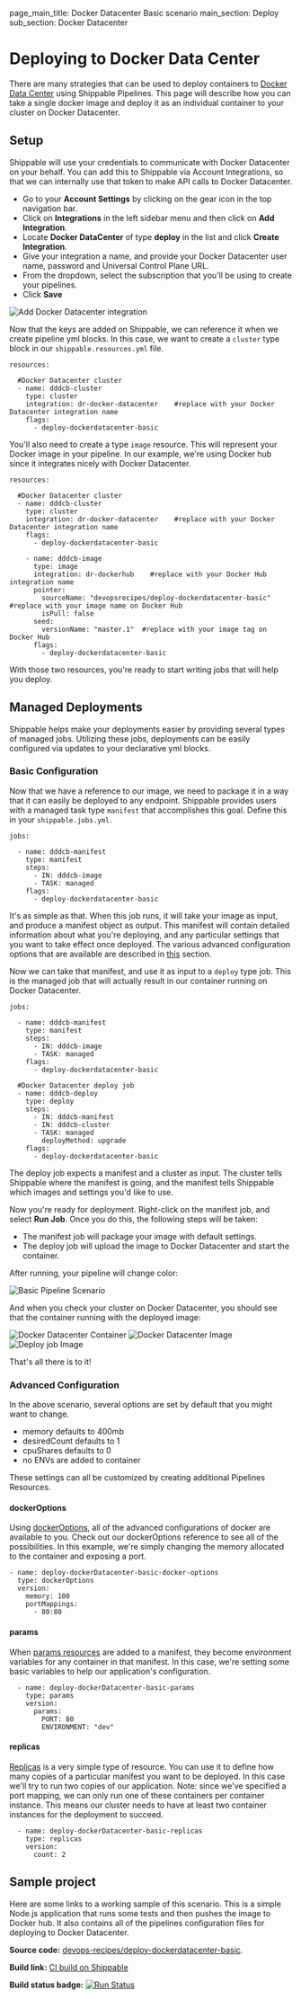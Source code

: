 page_main_title: Docker Datacenter Basic scenario
main_section: Deploy
sub_section: Docker Datacenter

# Deploying to Docker Data Center
There are many strategies that can be used to deploy containers to [Docker Data Center](https://www.docker.com/enterprise-edition#/container_management) using Shippable Pipelines.  This page will describe how you can take a single docker image and deploy it as an individual container to your cluster on Docker Datacenter.

## Setup

Shippable will use your credentials to communicate with Docker Datacenter on your behalf. You can add this to Shippable via Account Integrations, so that we can internally use that token to make API calls to Docker Datacenter.

- Go to your **Account Settings** by clicking on the gear icon in the top navigation bar.
- Click on **Integrations** in the left sidebar menu and then click on **Add Integration**.
- Locate **Docker DataCenter** of type **deploy** in the list and click **Create Integration**.
- Give your integration a name, and provide your Docker Datacenter user name, password and Universal Control Plane URL.
- From the dropdown, select the subscription that you'll be using to create your pipelines.
- Click **Save**

<img src="/images/reference/integrations/docker-datacenter-integration.png" alt="Add Docker Datacenter integration">


Now that the keys are added on Shippable, we can reference it when we create pipeline yml blocks.  In this case, we want to create a `cluster` type block in our `shippable.resources.yml` file.
```
resources:

  #Docker Datacenter cluster
  - name: dddcb-cluster
    type: cluster
    integration: dr-docker-datacenter    #replace with your Docker Datacenter integration name
    flags:
      - deploy-dockerdatacenter-basic
```

You'll also need to create a type `image` resource.  This will represent your Docker image in your pipeline.  In our example, we're using Docker hub since it integrates nicely with Docker Datacenter.

```
resources:

  #Docker Datacenter cluster
  - name: dddcb-cluster
    type: cluster
    integration: dr-docker-datacenter    #replace with your Docker Datacenter integration name
    flags:
      - deploy-dockerdatacenter-basic

    - name: dddcb-image
      type: image
      integration: dr-dockerhub    #replace with your Docker Hub integration name
      pointer:
        sourceName: "devopsrecipes/deploy-dockerdatacenter-basic"  #replace with your image name on Docker Hub
        isPull: false
      seed:
        versionName: "master.1"  #replace with your image tag on Docker Hub
      flags:
        - deploy-dockerdatacenter-basic
```

With those two resources, you're ready to start writing jobs that will help you deploy.


## Managed Deployments
Shippable helps make your deployments easier by providing several types of managed jobs.  Utilizing these jobs, deployments can be easily configured via updates to your declarative yml blocks.

### Basic Configuration
Now that we have a reference to our image, we need to package it in a way that it can easily be deployed to any endpoint.  Shippable provides users with a managed task type `manifest` that accomplishes this goal.  Define this in your `shippable.jobs.yml`.

```
jobs:

  - name: dddcb-manifest
    type: manifest
    steps:
      - IN: dddcb-image
      - TASK: managed
    flags:
      - deploy-dockerdatacenter-basic

```
It's as simple as that.  When this job runs, it will take your image as input, and produce a manifest object as output.  This manifest will contain detailed information about what you're deploying, and any particular settings that you want to take effect once deployed.  The various advanced configuration options that are available are described in [this](/reference/resource-dockeroptions/) section.

Now we can take that manifest, and use it as input to a `deploy` type job.  This is the managed job that will actually result in our container running on Docker Datacenter.

```
jobs:

  - name: dddcb-manifest
    type: manifest
    steps:
      - IN: dddcb-image
      - TASK: managed
    flags:
      - deploy-dockerdatacenter-basic

  #Docker Datacenter deploy job
  - name: dddcb-deploy
    type: deploy
    steps:
      - IN: dddcb-manifest
      - IN: dddcb-cluster
      - TASK: managed
        deployMethod: upgrade
    flags:
      - deploy-dockerdatacenter-basic
```

The deploy job expects a manifest and a cluster as input.  The cluster tells Shippable where the manifest is going, and the manifest tells Shippable which images and settings you'd like to use.

Now you're ready for deployment.  Right-click on the manifest job, and select **Run Job**.  Once you do this, the following steps will be taken:

- The manifest job will package your image with default settings.
- The deploy job will upload the image to Docker Datacenter and start the container.

After running, your pipeline will change color:

![Basic Pipeline Scenario](https://github.com/devops-recipes/deploy-dockerdatacenter-basic/raw/master/public/resources/images/pipeline-view.png)

And when you check your cluster on Docker Datacenter, you should see that the container running with the deployed image:

![Docker Datacenter Container](https://github.com/devops-recipes/deploy-dockerdatacenter-basic/raw/master/public/resources/images/ddc-container.png)
![Docker Datacenter Image](https://github.com/devops-recipes/deploy-dockerdatacenter-basic/raw/master/public/resources/images/ddc-deployed-image.png)
![Deploy job Image](https://github.com/devops-recipes/deploy-dockerdatacenter-basic/raw/master/public/resources/images/deploy-job-view.png)

That's all there is to it!

### Advanced Configuration
In the above scenario, several options are set by default that you might want to change.

- memory defaults to 400mb
- desiredCount defaults to 1
- cpuShares defaults to 0
- no ENVs are added to container

These settings can all be customized by creating additional Pipelines Resources.

#### dockerOptions
Using [dockerOptions](../reference/resource-dockeroptions), all of the advanced configurations of docker are available to you. Check out our dockerOptions reference to see all of the possibilities. In this example, we're simply changing the memory allocated to the container and exposing a port.
```
- name: deploy-dockerDatacenter-basic-docker-options
  type: dockerOptions
  version:
    memory: 100
    portMappings:
      - 80:80
```
#### params
When [params resources](../reference/resource-params) are added to a manifest, they become environment variables for any container in that manifest.  In this case, we're setting some basic variables to help our application's configuration.

```
  - name: deploy-dockerDatacenter-basic-params
    type: params
    version:
      params:
        PORT: 80
        ENVIRONMENT: "dev"
```

#### replicas
[Replicas](../reference/resource-replicas) is a very simple type of resource. You can use it to define how many copies of a particular manifest you want to be deployed. In this case we'll try to run two copies of our application. Note: since we've specified a port mapping, we can only run one of these containers per container instance.  This means our cluster needs to have at least two container instances for the deployment to succeed.
```
  - name: deploy-dockerDatacenter-basic-replicas
    type: replicas
    version:
      count: 2
```

## Sample project

Here are some links to a working sample of this scenario. This is a simple Node.js application that runs some tests and then pushes
the image to Docker hub. It also contains all of the pipelines configuration files for deploying to Docker Datacenter.

**Source code:**  [devops-recipes/deploy-dockerdatacenter-basic](https://github.com/devops-recipes/deploy-dockerdatacenter-basic).

**Build link:** [CI build on Shippable](https://app.shippable.com/github/devops-recipes/deploy-dockerdatacenter-basic/runs/7/1/console)

**Build status badge:** [![Run Status](https://api.shippable.com/projects/5900dae386175d07005d4890/badge?branch=master)](https://app.shippable.com/github/devops-recipes/deploy-dockerdatacenter-basic)
